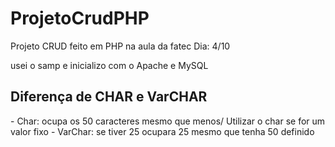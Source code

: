 # ProjetoCrudPHP
  Projeto CRUD feito em PHP na aula da fatec
  Dia: 4/10

  usei o samp e inicializo com o Apache e MySQL
  
  <h2>Diferença de CHAR e VarCHAR</h2>
  - Char: ocupa os 50 caracteres mesmo que menos/ Utilizar o char se for um valor fixo
  - VarChar: se tiver 25 ocupara 25 mesmo que tenha 50 definido
